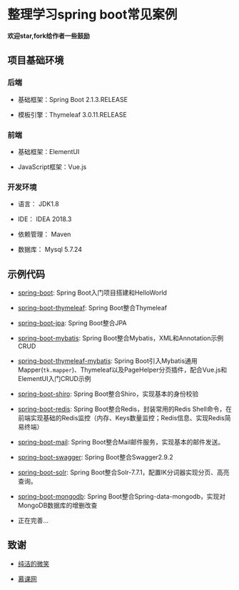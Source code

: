 # 整理学习spring boot常见案例

**欢迎star,fork给作者一些鼓励**

## 项目基础环境

### 后端

* 基础框架：Spring Boot 2.1.3.RELEASE

* 模板引擎：Thymeleaf 3.0.11.RELEASE

### 前端

* 基础框架：ElementUI

* JavaScript框架：Vue.js

### 开发环境

* 语言： JDK1.8

* IDE： IDEA 2018.3

* 依赖管理： Maven

* 数据库： Mysql 5.7.24

## 示例代码

* [spring-boot](https://github.com/TyCoding/spring-boot-learn/tree/master/spring-boot): Spring Boot入门项目搭建和HelloWorld

* [spring-boot-thymeleaf](https://github.com/TyCoding/spring-boot-learn/tree/master/spring-boot-thymeleaf): Spring Boot整合Thymeleaf

* [spring-boot-jpa](https://github.com/TyCoding/spring-boot-learn/tree/master/spring-boot-jpa): Spring Boot整合JPA

* [spring-boot-mybatis](https://github.com/TyCoding/spring-boot-learn/tree/master/spring-boot-mybatisster/spring-boot-thymeleaf): Spring Boot整合Mybatis，XML和Annotation示例CRUD

* [spring-boot-thymeleaf-mybatis](https://github.com/TyCoding/spring-boot-learn/tree/master/spring-boot-thymeleaf-mybatis): Spring Boot引入Mybatis通用Mapper(`tk.mapper`)、Thymeleaf以及PageHelper分页插件，配合Vue.js和ElementUI入门CRUD示例

* [spring-boot-shiro](https://github.com/TyCoding/spring-boot-learn/tree/master/spring-boot-shiro): Spring Boot整合Shiro，实现基本的身份校验

* [spring-boot-redis](https://github.com/TyCoding/spring-boot-learn/tree/master/spring-boot-redis): Spring Boot整合Redis，封装常用的Redis Shell命令，在前端实现基础的Redis监控（内存、Keys数量监控；Redis信息、实现Redis简易终端）

* [spring-boot-mail](https://github.com/TyCoding/spring-boot-learn/tree/master/spring-boot-mail): Spring Boot整合Mail邮件服务，实现基本的邮件发送。

* [spring-boot-swagger](https://github.com/TyCoding/spring-boot-learn/tree/master/spring-boot-swagger): Spring Boot整合Swagger2.9.2

* [spring-boot-solr](https://github.com/TyCoding/spring-boot-learn/tree/master/spring-boot-solr): Spring Boot整合Solr-7.7.1，配置IK分词器实现分页、高亮查询。

* [spring-boot-mongodb](https://github.com/TyCoding/spring-boot-learn/tree/master/spring-boot-mongodb): Spring Boot整合Spring-data-mongodb，实现对MongoDB数据库的增删改查

* 正在完善...

## 致谢

* [纯洁的微笑](http://www.ityouknow.com/)

* [慕课网](https://www.imooc.com/)
